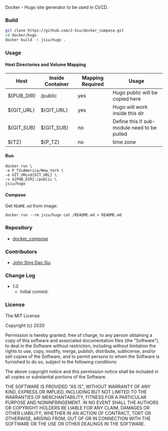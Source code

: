 Docker - Hugo site generator to be used in CI/CD.

### Build

```sh
git clone https://github.com/J-Siu/docker_compose.git
cd docker/hugo
docker build -t jsiu/hugo .
```

### Usage

#### Host Directories and Volume Mapping

Host|Inside Container|Mapping Required|Usage
---|---|---|---
${PUB_DIR}|/public|yes|Hugo public will be copied here
${GIT_URL}|${GIT_URL}|yes|Hugo will work inside this dir
${GIT_SUB}|${GIT_SUB}|no|Define this if sub-module need to be pulled
${TZ}|${P_TZ}|no|time zone

#### Run

```docker
docker run \
-e P_TZ=America/New_York \
-e GIT_URL=${GIT_URL} \
-v ${PUB_DIR}:/public \
jsiu/hugo
```

#### Compose

Get `REAME.md` from image:

```docker
docker run --rm jsiu/hugo cat /README.md > README.md
```

### Repository

- [docker_compose](https://github.com/J-Siu/docker_compose)

### Contributors

- [John Sing Dao Siu](https://github.com/J-Siu)

### Change Log

- 1.0
  - Initial commit.

### License

The MIT License

Copyright (c) 2020

Permission is hereby granted, free of charge, to any person obtaining a copy of this software and associated documentation files (the "Software"), to deal in the Software without restriction, including without limitation the rights to use, copy, modify, merge, publish, distribute, sublicense, and/or sell copies of the Software, and to permit persons to whom the Software is furnished to do so, subject to the following conditions:

The above copyright notice and this permission notice shall be included in all copies or substantial portions of the Software.

THE SOFTWARE IS PROVIDED "AS IS", WITHOUT WARRANTY OF ANY KIND, EXPRESS OR IMPLIED, INCLUDING BUT NOT LIMITED TO THE WARRANTIES OF MERCHANTABILITY, FITNESS FOR A PARTICULAR PURPOSE AND NONINFRINGEMENT. IN NO EVENT SHALL THE AUTHORS OR COPYRIGHT HOLDERS BE LIABLE FOR ANY CLAIM, DAMAGES OR OTHER LIABILITY, WHETHER IN AN ACTION OF CONTRACT, TORT OR OTHERWISE, ARISING FROM, OUT OF OR IN CONNECTION WITH THE SOFTWARE OR THE USE OR OTHER DEALINGS IN THE SOFTWARE.
